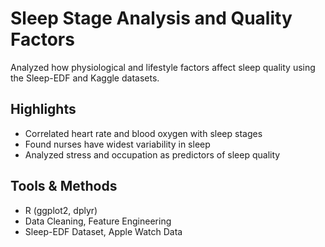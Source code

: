 # Sleep Stage Analysis and Quality Factors

Analyzed how physiological and lifestyle factors affect sleep quality using the Sleep-EDF and Kaggle datasets.

## Highlights
- Correlated heart rate and blood oxygen with sleep stages
- Found nurses have widest variability in sleep
- Analyzed stress and occupation as predictors of sleep quality

## Tools & Methods
- R (ggplot2, dplyr)
- Data Cleaning, Feature Engineering
- Sleep-EDF Dataset, Apple Watch Data
